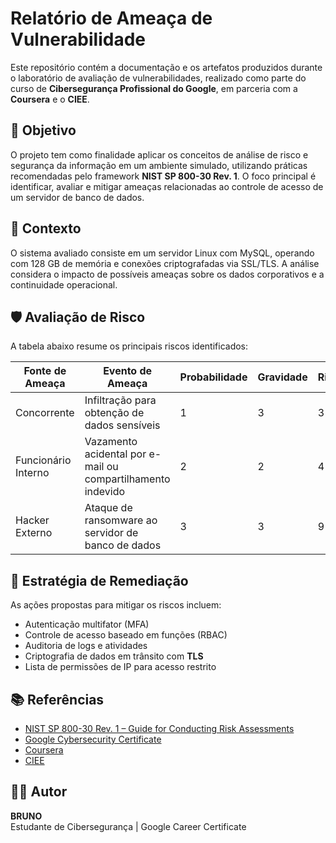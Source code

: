 # Relatório de Ameaça de Vulnerabilidade

Este repositório contém a documentação e os artefatos produzidos durante o laboratório de avaliação de vulnerabilidades, realizado como parte do curso de **Cibersegurança Profissional do Google**, em parceria com a **Coursera** e o **CIEE**.

## 📌 Objetivo

O projeto tem como finalidade aplicar os conceitos de análise de risco e segurança da informação em um ambiente simulado, utilizando práticas recomendadas pelo framework **NIST SP 800-30 Rev. 1**. O foco principal é identificar, avaliar e mitigar ameaças relacionadas ao controle de acesso de um servidor de banco de dados.

## 🧠 Contexto

O sistema avaliado consiste em um servidor Linux com MySQL, operando com 128 GB de memória e conexões criptografadas via SSL/TLS. A análise considera o impacto de possíveis ameaças sobre os dados corporativos e a continuidade operacional.

## 🛡️ Avaliação de Risco

A tabela abaixo resume os principais riscos identificados:

| Fonte de Ameaça       | Evento de Ameaça                                         | Probabilidade | Gravidade | Risco |
|------------------------|----------------------------------------------------------|---------------|-----------|-------|
| Concorrente            | Infiltração para obtenção de dados sensíveis             | 1             | 3         | 3     |
| Funcionário Interno    | Vazamento acidental por e-mail ou compartilhamento indevido | 2             | 2         | 4     |
| Hacker Externo         | Ataque de ransomware ao servidor de banco de dados       | 3             | 3         | 9     |

## 🔧 Estratégia de Remediação

As ações propostas para mitigar os riscos incluem:

- Autenticação multifator (MFA)
- Controle de acesso baseado em funções (RBAC)
- Auditoria de logs e atividades
- Criptografia de dados em trânsito com **TLS**
- Lista de permissões de IP para acesso restrito

## 📚 Referências

- [NIST SP 800-30 Rev. 1 – Guide for Conducting Risk Assessments](https://csrc.nist.gov/publications/detail/sp/800-30/rev-1/final)
- [Google Cybersecurity Certificate](https://grow.google/certificates/cybersecurity/)
- [Coursera](https://www.coursera.org/)
- [CIEE](https://www.ciee.org.br/)

## 🧑‍💻 Autor

**BRUNO**  
Estudante de Cibersegurança | Google Career Certificate  
